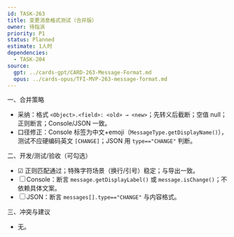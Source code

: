 ```yaml
---
id: TASK-263
title: 变更消息格式测试（合并版）
owner: 待指派
priority: P1
status: Planned
estimate: 1人时
dependencies:
  - TASK-204
source:
  gpt: ../cards-gpt/CARD-263-Message-Format.md
  opus: ../cards-opus/TFI-MVP-263-message-format.md
---
```


一、合并策略
- 采纳：格式 `<Object>.<field>: <old> → <new>`；先转义后截断；空值 null；正则断言；Console/JSON 一致。
 - 口径修正：Console 标签为中文+emoji（`MessageType.getDisplayName()`），测试不应硬编码英文 `[CHANGE]`；JSON 用 `type=="CHANGE"` 判断。

二、开发/测试/验收（可勾选）
- ☑ 正则匹配通过；特殊字符场景（换行/引号）稳定；与导出一致。
 - ☐ Console：断言 `message.getDisplayLabel()` 或 `message.isChange()`；不依赖具体文案。
 - ☐ JSON：断言 `messages[].type=="CHANGE"` 与内容格式。

三、冲突与建议
- 无。

